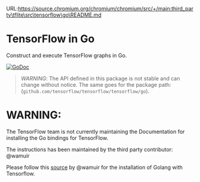 URL:https://source.chromium.org/chromium/chromium/src/+/main:third_party\tflite\src\tensorflow\go\README.md
# TensorFlow in Go

Construct and execute TensorFlow graphs in Go.

[![GoDoc](https://godoc.org/github.com/tensorflow/tensorflow/tensorflow/go?status.svg)](https://godoc.org/github.com/tensorflow/tensorflow/tensorflow/go)

> *WARNING*: The API defined in this package is not stable and can change
> without notice. The same goes for the package path:
> (`github.com/tensorflow/tensorflow/tensorflow/go`).

# WARNING:

The TensorFlow team is not currently maintaining the Documentation for installing the Go bindings for TensorFlow.

The instructions has been maintained by the third party contributor: @wamuir

Please follow this [source](https://github.com/tensorflow/build/tree/master/golang_install_guide) by @wamuir for the installation of Golang with Tensorflow.
